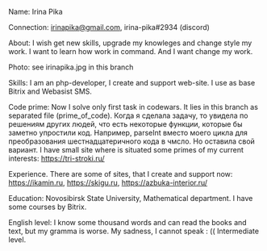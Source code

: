 Name: Irina Pika

Connection: irinapika@gmail.com, irina-pika#2934 (discord)

About: I wish get new skills, upgrade my knowleges and change style my work. I want to learn how work in command. And I want change my work. 

Photo:  see irinapika.jpg in this branch

Skills: I am an php-developer, I create and support web-site. I use as base Bitrix and Webasist SMS. 

Code prime: Now I solve only first task in codewars. It lies in this branch as separated file (prime_of_code). Когда я сделала задачу, то увидела по решениям других людей, что есть некоторые функции, которые бы заметно упростили код. Например, parseInt вместо моего цикла для преобразования шестнадцатеричного кода в чмсло. 
Но оставила свой вариант. 
I have small site where is situated some primes of my current interests: https://tri-stroki.ru/

Experience. There are some of sites, that I create and support now: https://ikamin.ru, https://skigu.ru, https://azbuka-interior.ru/ 

Education: Novosibirsk State University, Mathematical department.  I have some courses by Bitrix.

English level: I know some thousand words and can read the books and text, but my gramma is worse. My sadness, I cannot speak : ((  Intermediate level. 
